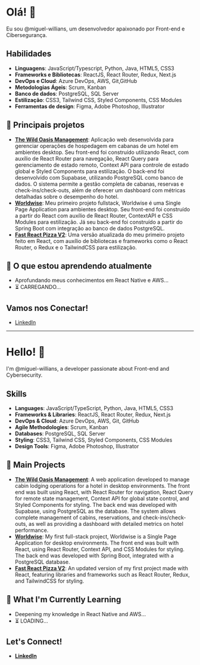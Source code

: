 # Olá! 👋
Eu sou @miguel-willians, um desenvolvedor apaixonado por Front-end e Cibersegurança.

## Habilidades
- **Linguagens**: JavaScript/Typescript, Python, Java, HTML5, CSS3 
- **Frameworks e Bibliotecas**: ReactJS, React Router, Redux, Next.js 
- **DevOps e Cloud**: Azure DevOps, AWS, Git,GitHub 
- **Metodologias Ágeis**: Scrum, Kanban 
- **Banco de dados**: PostgreSQL, SQL Server 
- **Estilização**: CSS3, Tailwind CSS, Styled Components, CSS Modules 
- **Ferramentas de design**: Figma, Adobe Photoshop, Illustrator 

## 🚀 Principais projetos
- **[The Wild Oasis Management](https://the-wild-oasis-management-tau.vercel.app)**: Aplicação web desenvolvida para gerenciar operações de hospedagem em cabanas de um hotel em ambientes desktop. Seu front-end foi construído utilizando React, com auxílio de React Router para navegação, React Query para gerenciamento de estado remoto, Context API para controle de estado global e Styled Components para estilização. O back-end foi desenvolvido com Supabase, utilizando PostgreSQL como banco de dados. O sistema permite a gestão completa de cabanas, reservas e check-ins/check-outs, além de oferecer um dashboard com métricas detalhadas sobre o desempenho do hotel.
- **[Worldwise](https://github.com/miguel-willians/worldwise)**: Meu primeiro projeto fullstack, Worldwise é uma Single Page Application para ambientes desktop. Seu front-end foi construído a partir do React com auxílio de React Router, ContextAPI e CSS Modules para estilização. Já seu back-end foi construído a partir do Spring Boot com integração ao banco de dados PostgreSQL. 
- **[Fast React Pizza V2](https://github.com/miguel-willians/fast-react-pizza-v2)**: Uma versão atualizada do meu primeiro projeto feito em React, com auxílio de bibliotecas e frameworks como o React Router, o Redux e o TailwindCSS para estilização.


## 🌱 O que estou aprendendo atualmente
- Aprofundando meus conhecimentos em React Native e AWS...
- ⏳ CARREGANDO...

## Vamos nos Conectar!
- [LinkedIn](www.linkedin.com/in/miguel-willians-176442266)

---

# Hello! 👋  
I'm @miguel-willians, a developer passionate about Front-end and Cybersecurity.

## Skills
- **Languages**: JavaScript/TypeScript, Python, Java, HTML5, CSS3  
- **Frameworks & Libraries**: ReactJS, React Router, Redux, Next.js  
- **DevOps & Cloud**: Azure DevOps, AWS, Git, GitHub  
- **Agile Methodologies**: Scrum, Kanban  
- **Databases**: PostgreSQL, SQL Server  
- **Styling**: CSS3, Tailwind CSS, Styled Components, CSS Modules  
- **Design Tools**: Figma, Adobe Photoshop, Illustrator  

## 🚀 Main Projects
- **[The Wild Oasis Management](https://the-wild-oasis-management-tau.vercel.app)**: A web application developed to manage cabin lodging operations for a hotel in desktop environments. The front end was built using React, with React Router for navigation, React Query for remote state management, Context API for global state control, and Styled Components for styling. The back end was developed with Supabase, using PostgreSQL as the database. The system allows complete management of cabins, reservations, and check-ins/check-outs, as well as providing a dashboard with detailed metrics on hotel performance.  
- **[Worldwise](https://github.com/miguel-willians/worldwise)**: My first full-stack project, Worldwise is a Single Page Application for desktop environments. The front end was built with React, using React Router, Context API, and CSS Modules for styling. The back end was developed with Spring Boot, integrated with a PostgreSQL database.  
- **[Fast React Pizza V2](https://github.com/miguel-willians/fast-react-pizza-v2)**: An updated version of my first project made with React, featuring libraries and frameworks such as React Router, Redux, and TailwindCSS for styling.  

## 🌱 What I'm Currently Learning
- Deepening my knowledge in React Native and AWS...
- ⏳ LOADING...  

## Let's Connect!  
- **[LinkedIn](www.linkedin.com/in/miguel-willians-176442266)**  
